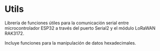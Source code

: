 # Utils
Librería de funciones útiles para la comunicación serial entre microcontrolador ESP32 a través del puerto Serial2 y el módulo LoRaWAN RAK3172.

Incluye funciones para la manipulación de datos hexadecimales.